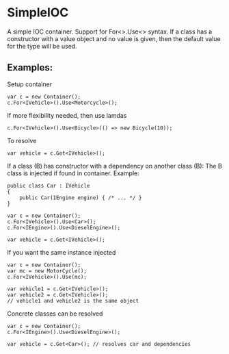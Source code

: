 SimpleIOC
=========

A simple IOC container. 
Support for For<>.Use<> syntax.
If a class has a constructor with a value object and no value is given, then the default value for the type will be used.

Examples:
-----------------

Setup container

	var c = new Container();
	c.For<IVehicle>().Use<Motorcycle>();

If more flexibility needed, then use lamdas

	c.For<IVehicle>().Use<Bicycle>(() => new Bicycle(10));

To resolve

	var vehicle = c.Get<IVehicle>();

If a class (B) has constructor with a dependency on another class (B): The B class is injected if found in container.
Example:
	
	public class Car : IVehicle
	{
		public Car(IEngine engine) { /* ... */ } 
	}

	var c = new Container();
	c.For<IVehicle>().Use<Car>();
	c.For<IEngine>().Use<DieselEngine>();

	var vehicle = c.Get<IVehicle>();

If you want the same instance injected

	var c = new Container();
	var mc = new MotorCycle();
	c.For<IVehicle>().Use(mc);
	
	var vehicle1 = c.Get<IVehicle>();
	var vehicle2 = c.Get<IVehicle>();
	// vehicle1 and vehicle2 is the same object

Concrete classes can be resolved
	
	var c = new Container();
	c.For<IEngine>().Use<DieselEngine>();

	var vehicle = c.Get<Car>(); // resolves car and dependencies